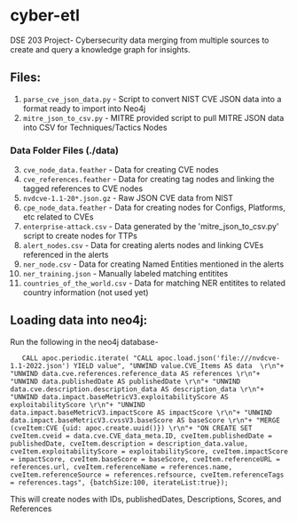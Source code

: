 # cyber-etl
DSE 203 Project- Cybersecurity data merging from multiple sources to create and query a knowledge graph for insights.

## Files:
1. `parse_cve_json_data.py` - Script to convert NIST CVE JSON data into a format ready to import into Neo4j
2. `mitre_json_to_csv.py` - MITRE provided script to pull MITRE JSON data into CSV for Techniques/Tactics Nodes

### Data Folder Files (./data)
3. `cve_node_data.feather` - Data for creating CVE nodes
4. `cve_references.feather` - Data for creating tag nodes and linking the tagged references to CVE nodes
5. `nvdcve-1.1-20*.json.gz` - Raw JSON CVE data from NIST
6. `cpe_node_data.feather` - Data for creating nodes for Configs, Platforms, etc related to CVEs
7. `enterprise-attack.csv` - Data generated by the 'mitre_json_to_csv.py' script to create nodes for TTPs
8. `alert_nodes.csv` - Data for creating alerts nodes and linking CVEs referenced in the alerts
9. `ner_node.csv` - Data for creating Named Entities mentioned in the alerts
10. `ner_training.json` - Manually labeled matching entitites
11. `countries_of_the_world.csv` - Data for matching NER entitites to related country information (not used yet)


## Loading data into neo4j:
Run the following in the neo4j database-

`	CALL apoc.periodic.iterate(
	"CALL apoc.load.json('file:///nvdcve-1.1-2022.json') YIELD value",
	"UNWIND value.CVE_Items AS data  \r\n"+
	"UNWIND data.cve.references.reference_data AS references \r\n"+
	"UNWIND data.publishedDate AS publishedDate \r\n"+
	"UNWIND data.cve.description.description_data AS description_data \r\n"+
	"UNWIND data.impact.baseMetricV3.exploitabilityScore AS exploitabilityScore \r\n"+
	"UNWIND data.impact.baseMetricV3.impactScore AS impactScore \r\n"+
	"UNWIND data.impact.baseMetricV3.cvssV3.baseScore AS baseScore \r\n"+
	"MERGE (cveItem:CVE {uid: apoc.create.uuid()}) \r\n"+
	"ON CREATE SET cveItem.cveid = data.cve.CVE_data_meta.ID, cveItem.publishedDate = publishedDate, cveItem.description = description_data.value, cveItem.exploitabilityScore = exploitabilityScore, cveItem.impactScore = impactScore, cveItem.baseScore = baseScore, cveItem.referenceURL = references.url, cveItem.referenceName = references.name, cveItem.referenceSource = references.refsource, cveItem.referenceTags = references.tags",
	 {batchSize:100, iterateList:true});`

This will create nodes with IDs, publishedDates, Descriptions, Scores, and References
